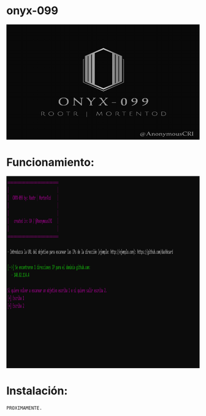 # onyx-099

<p align="center"> <img width="600" height="300" src="https://github.com/Rootteadoorg/onyx-099/blob/main/pictures/Captura%20de%20pantalla%20(57).png"> </pag>

# Funcionamiento:
<p align="center"> <img width="900" height="500" src="https://github.com/Rootteadoorg/onyx-099/blob/main/pictures/Captura%20de%20pantalla%20(58).png"> </pag>


# Instalación:
```bash
PROXIMAMENTE.
```
